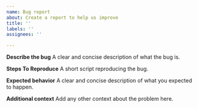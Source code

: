 ```yaml
---
name: Bug report
about: Create a report to help us improve
title: ''
labels: ''
assignees: ''

---
```


**Describe the bug**
A clear and concise description of what the bug is.

**Steps To Reproduce**
A short script reproducing the bug.

**Expected behavior**
A clear and concise description of what you expected to happen.

**Additional context**
Add any other context about the problem here.

